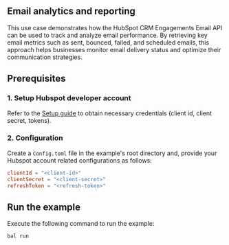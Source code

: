 ## Email analytics and reporting

This use case demonstrates how the HubSpot CRM Engagements Email API can be used to track and analyze email performance. By retrieving key email metrics such as sent, bounced, failed, and scheduled emails, this approach helps businesses monitor email delivery status and optimize their communication strategies.

## Prerequisites

### 1. Setup Hubspot developer account

Refer to the [Setup guide](https://github.com/ballerina-platform/module-ballerinax-hubspot.crm.engagements.email/blob/main/README.md#setup-guide) to obtain necessary credentials (client id, client secret, tokens).

### 2. Configuration

Create a `Config.toml` file in the example's root directory and, provide your Hubspot account related configurations as follows:

```toml
clientId = "<client-id>"
clientSecret = "<client-secret>"
refreshToken = "<refresh-token>"
```

## Run the example

Execute the following command to run the example:

```bash
bal run
```